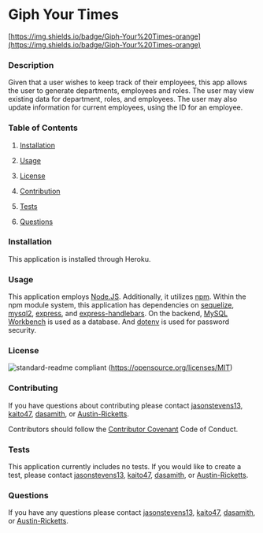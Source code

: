 # Giph Your Times

[https://img.shields.io/badge/Giph-Your%20Times-orange](https://img.shields.io/badge/Giph-Your%20Times-orange)

### Description

Given that a user wishes to keep track of their employees, this app allows the user to generate departments, employees and roles. The user may view existing data for department, roles, and employees. The user may also update information for current employees, using the ID for an employee.

### Table of Contents

1. [Installation](#installation)

2. [Usage](#usage)

3. [License](#license)

4. [Contribution](#contribution)

5. [Tests](#tests)

6. [Questions](#questions)

### Installation

This application is installed through Heroku.

### Usage

This application employs [Node.JS](https://nodejs.org/en/). Additionally, it utilizes [npm](https://www.npmjs.com/). Within the npm module system, this application has dependencies on [sequelize](https://sequelize.org/), [mysql2](https://www.npmjs.com/package/mysql2), [express](https://expressjs.com/), and [express-handlebars](https://www.npmjs.com/package/express-handlebars). On the backend, [MySQL Workbench](https://www.mysql.com/products/workbench/) is used as a database. And [dotenv](https://www.npmjs.com/package/dotenv) is used for password security.

### License

![standard-readme compliant](https://img.shields.io/badge/License-MIT-yellow.svg)
(https://opensource.org/licenses/MIT)

### Contributing

If you have questions about contributing please contact [jasonstevens13](https://github.com/jasonstevens13), [kaito47](https://github.com/kaito47), [dasamith](https://github.com/dasamith), or [Austin-Ricketts](https://github.com/Austin-Ricketts).

Contributors should follow the [Contributor Covenant](https://www.contributor-covenant.org/version/1/3/0/code-of-conduct/) Code of Conduct.

### Tests

This application currently includes no tests. If you would like to create a test, please contact [jasonstevens13](https://github.com/jasonstevens13), [kaito47](https://github.com/kaito47), [dasamith](https://github.com/dasamith), or [Austin-Ricketts](https://github.com/Austin-Ricketts).

### Questions

If you have any questions please contact [jasonstevens13](https://github.com/jasonstevens13), [kaito47](https://github.com/kaito47), [dasamith](https://github.com/dasamith), or [Austin-Ricketts](https://github.com/Austin-Ricketts).
